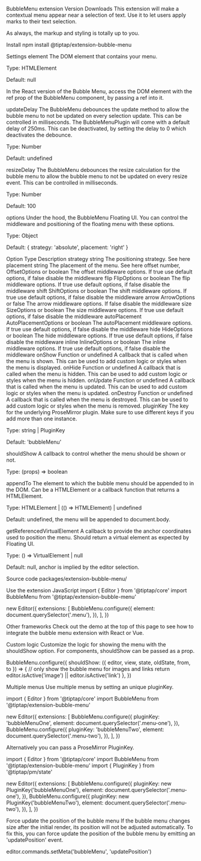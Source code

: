 BubbleMenu extension
Version
Downloads
This extension will make a contextual menu appear near a selection of text. Use it to let users apply marks to their text selection.

As always, the markup and styling is totally up to you.


Install
npm install @tiptap/extension-bubble-menu

Settings
element
The DOM element that contains your menu.

Type: HTMLElement

Default: null

In the React version of the Bubble Menu, access the DOM element with the ref prop of the BubbleMenu component, by passing a ref into it.

updateDelay
The BubbleMenu debounces the update method to allow the bubble menu to not be updated on every selection update. This can be controlled in milliseconds. The BubbleMenuPlugin will come with a default delay of 250ms. This can be deactivated, by setting the delay to 0 which deactivates the debounce.

Type: Number

Default: undefined

resizeDelay
The BubbleMenu debounces the resize calculation for the bubble menu to allow the bubble menu to not be updated on every resize event. This can be controlled in milliseconds.

Type: Number

Default: 100

options
Under the hood, the BubbleMenu Floating UI. You can control the middleware and positioning of the floating menu with these options.

Type: Object

Default: { strategy: 'absolute', placement: 'right' }

Option	Type	Description
strategy	string	The positioning strategy. See here
placement	string	The placement of the menu. See here
offset	number, OffsetOptions or boolean	The offset middleware options. If true use default options, if false disable the middleware
flip	FlipOptions or boolean	The flip middleware options. If true use default options, if false disable the middleware
shift	ShiftOptions or boolean	The shift middleware options. If true use default options, if false disable the middleware
arrow	ArrowOptions or false	The arrow middleware options. If false disable the middleware
size	SizeOptions or boolean	The size middleware options. If true use default options, if false disable the middleware
autoPlacement	AutoPlacementOptions or boolean	The autoPlacement middleware options. If true use default options, if false disable the middleware
hide	HideOptions or boolean	The hide middleware options. If true use default options, if false disable the middleware
inline	InlineOptions or boolean	The inline middleware options. If true use default options, if false disable the middleware
onShow	Function or undefined	A callback that is called when the menu is shown. This can be used to add custom logic or styles when the menu is displayed.
onHide	Function or undefined	A callback that is called when the menu is hidden. This can be used to add custom logic or styles when the menu is hidden.
onUpdate	Function or undefined	A callback that is called when the menu is updated. This can be used to add custom logic or styles when the menu is updated.
onDestroy	Function or undefined	A callback that is called when the menu is destroyed. This can be used to add custom logic or styles when the menu is removed.
pluginKey
The key for the underlying ProseMirror plugin. Make sure to use different keys if you add more than one instance.

Type: string | PluginKey

Default: 'bubbleMenu'

shouldShow
A callback to control whether the menu should be shown or not.

Type: (props) => boolean

appendTo
The element to which the bubble menu should be appended to in the DOM. Can be a HTMLElement or a callback function that returns a HTMLElement.

Type: HTMLElement | (() => HTMLElement) | undefined

Default: undefined, the menu will be appended to document.body.

getReferencedVirtualElement
A callback to provide the anchor coordinates used to position the menu. Should return a virtual element as expected by Floating UI.

Type: () => VirtualElement | null

Default: null, anchor is implied by the editor selection.

Source code
packages/extension-bubble-menu/

Use the extension
JavaScript
import { Editor } from '@tiptap/core'
import BubbleMenu from '@tiptap/extension-bubble-menu'

new Editor({
  extensions: [
    BubbleMenu.configure({
      element: document.querySelector('.menu'),
    }),
  ],
})

Other frameworks
Check out the demo at the top of this page to see how to integrate the bubble menu extension with React or Vue.

Custom logic
Customize the logic for showing the menu with the shouldShow option. For components, shouldShow can be passed as a prop.

BubbleMenu.configure({
  shouldShow: ({ editor, view, state, oldState, from, to }) => {
    // only show the bubble menu for images and links
    return editor.isActive('image') || editor.isActive('link')
  },
})

Multiple menus
Use multiple menus by setting an unique pluginKey.

import { Editor } from '@tiptap/core'
import BubbleMenu from '@tiptap/extension-bubble-menu'

new Editor({
  extensions: [
    BubbleMenu.configure({
      pluginKey: 'bubbleMenuOne',
      element: document.querySelector('.menu-one'),
    }),
    BubbleMenu.configure({
      pluginKey: 'bubbleMenuTwo',
      element: document.querySelector('.menu-two'),
    }),
  ],
})

Alternatively you can pass a ProseMirror PluginKey.

import { Editor } from '@tiptap/core'
import BubbleMenu from '@tiptap/extension-bubble-menu'
import { PluginKey } from '@tiptap/pm/state'

new Editor({
  extensions: [
    BubbleMenu.configure({
      pluginKey: new PluginKey('bubbleMenuOne'),
      element: document.querySelector('.menu-one'),
    }),
    BubbleMenu.configure({
      pluginKey: new PluginKey('bubbleMenuTwo'),
      element: document.querySelector('.menu-two'),
    }),
  ],
})

Force update the position of the bubble menu
If the bubble menu changes size after the initial render, its position will not be adjusted automatically. To fix this, you can force update the position of the bubble menu by emitting an 'updatePosition' event.

editor.commands.setMeta('bubbleMenu', 'updatePosition')